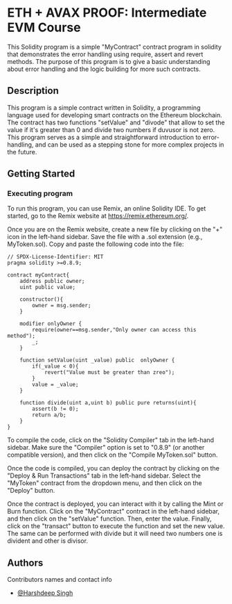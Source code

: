 # ETH + AVAX PROOF: Intermediate EVM Course

This Solidity program is a simple "MyContract" contract program in solidity that demonstrates the error handling using require, assert and revert methods. The purpose of this program is to give a basic understanding about error handling and the logic building for more such contracts.

## Description

This program is a simple contract written in Solidity, a programming language used for developing smart contracts on the Ethereum blockchain. The contract has two functions "setValue" and "divode" that allow to set the value if it's greater than 0 and divide two numbers if duvusor is not zero. This program serves as a simple and straightforward introduction to error-handling, and can be used as a stepping stone for more complex projects in the future.

## Getting Started

### Executing program

To run this program, you can use Remix, an online Solidity IDE. To get started, go to the Remix website at https://remix.ethereum.org/.

Once you are on the Remix website, create a new file by clicking on the "+" icon in the left-hand sidebar. Save the file with a .sol extension (e.g., MyToken.sol). Copy and paste the following code into the file:
```solidity
// SPDX-License-Identifier: MIT
pragma solidity >=0.8.9;

contract myContract{
    address public owner;
    uint public value;
    
    constructor(){
        owner = msg.sender;
    }

    modifier onlyOwner {
        require(owner==msg.sender,"Only owner can access this method");
        _;
    }

    function setValue(uint _value) public  onlyOwner {
        if(_value < 0){
            revert("Value must be greater than zreo");
        }
        value = _value;
    }

    function divide(uint a,uint b) public pure returns(uint){
        assert(b != 0);
        return a/b;
    }
}
```


To compile the code, click on the "Solidity Compiler" tab in the left-hand sidebar. Make sure the "Compiler" option is set to "0.8.9" (or another compatible version), and then click on the "Compile MyToken.sol" button.

Once the code is compiled, you can deploy the contract by clicking on the "Deploy & Run Transactions" tab in the left-hand sidebar. Select the "MyToken" contract from the dropdown menu, and then click on the "Deploy" button.

Once the contract is deployed, you can interact with it by calling the Mint or Burn function. Click on the "MyContract" contract in the left-hand sidebar, and then click on the "setValue" function. Then, enter the value. Finally, click on the "transact" button to execute the function and set the new value. The same can be performed with divide but it will need two numbers one is divident and other is divisor. 

## Authors

Contributors names and contact info
- [@Harshdeep Singh](https://github.com/Sudo-Harsh-learner)
